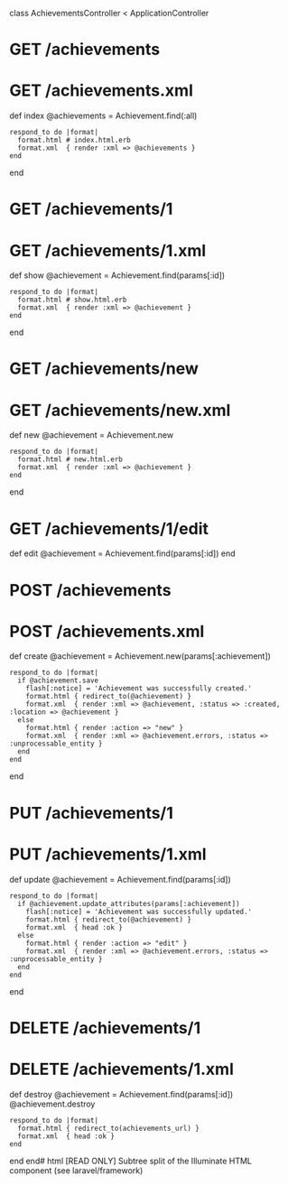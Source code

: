 class AchievementsController < ApplicationController
  # GET /achievements
  # GET /achievements.xml
  def index
    @achievements = Achievement.find(:all)

    respond_to do |format|
      format.html # index.html.erb
      format.xml  { render :xml => @achievements }
    end
  end

  # GET /achievements/1
  # GET /achievements/1.xml
  def show
    @achievement = Achievement.find(params[:id])

    respond_to do |format|
      format.html # show.html.erb
      format.xml  { render :xml => @achievement }
    end
  end

  # GET /achievements/new
  # GET /achievements/new.xml
  def new
    @achievement = Achievement.new

    respond_to do |format|
      format.html # new.html.erb
      format.xml  { render :xml => @achievement }
    end
  end

  # GET /achievements/1/edit
  def edit
    @achievement = Achievement.find(params[:id])
  end

  # POST /achievements
  # POST /achievements.xml
  def create
    @achievement = Achievement.new(params[:achievement])

    respond_to do |format|
      if @achievement.save
        flash[:notice] = 'Achievement was successfully created.'
        format.html { redirect_to(@achievement) }
        format.xml  { render :xml => @achievement, :status => :created, :location => @achievement }
      else
        format.html { render :action => "new" }
        format.xml  { render :xml => @achievement.errors, :status => :unprocessable_entity }
      end
    end
  end

  # PUT /achievements/1
  # PUT /achievements/1.xml
  def update
    @achievement = Achievement.find(params[:id])

    respond_to do |format|
      if @achievement.update_attributes(params[:achievement])
        flash[:notice] = 'Achievement was successfully updated.'
        format.html { redirect_to(@achievement) }
        format.xml  { head :ok }
      else
        format.html { render :action => "edit" }
        format.xml  { render :xml => @achievement.errors, :status => :unprocessable_entity }
      end
    end
  end

  # DELETE /achievements/1
  # DELETE /achievements/1.xml
  def destroy
    @achievement = Achievement.find(params[:id])
    @achievement.destroy

    respond_to do |format|
      format.html { redirect_to(achievements_url) }
      format.xml  { head :ok }
    end
  end
end# html
[READ ONLY] Subtree split of the Illuminate HTML component (see laravel/framework)

